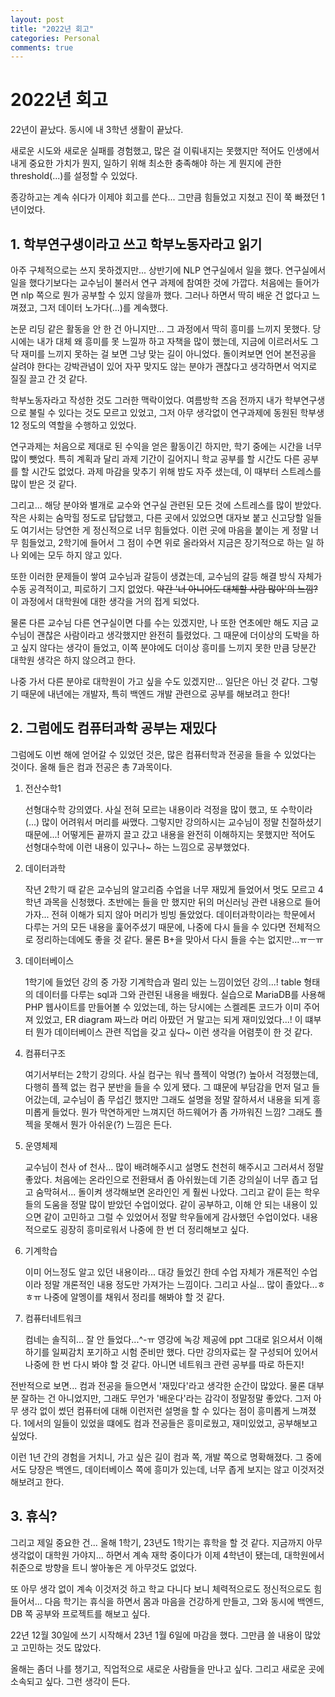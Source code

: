 ```yaml
---
layout: post
title: "2022년 회고"
categories: Personal
comments: true
---
```


# 2022년 회고
22년이 끝났다. 동시에 내 3학년 생활이 끝났다.

새로운 시도와 새로운 실패를 경험했고, 많은 걸 이뤄내지는 못했지만 적어도 인생에서 내게 중요한 가치가 뭔지, 일하기 위해 최소한 충족해야 하는 게 뭔지에 관한 threshold(...)를 설정할 수 있었다.

종강하고는 계속 쉬다가 이제야 회고를 쓴다... 그만큼 힘들었고 지쳤고 진이 쭉 빠졌던 1년이었다.

## 1. 학부연구생이라고 쓰고 학부노동자라고 읽기
아주 구체적으로는 쓰지 못하겠지만... 상반기에 NLP 연구실에서 일을 했다. 연구실에서 일을 했다기보다는 교수님이 불러서 연구 과제에 참여한 것에 가깝다. 처음에는 들어가면 nlp 쪽으로 뭔가 공부할 수 있지 않을까 했다. 그러나 하면서 딱히 배운 건 없다고 느껴졌고, 그저 데이터 노가다(...)를 계속했다.

논문 리딩 같은 활동을 안 한 건 아니지만... 그 과정에서 딱히 흥미를 느끼지 못했다. 당시에는 내가 대체 왜 흥미를 못 느낄까 하고 자책을 많이 했는데, 지금에 이르러서도 그닥 재미를 느끼지 못하는 걸 보면 그냥 맞는 길이 아니었다. 돌이켜보면 언어 본전공을 살려야 한다는 강박관념이 있어 자꾸 맞지도 않는 분야가 괜찮다고 생각하면서 억지로 질질 끌고 간 것 같다.

학부노동자라고 작성한 것도 그러한 맥락이었다. 여름방학 즈음 전까지 내가 학부연구생으로 불릴 수 있다는 것도 모르고 있었고, 그저 아무 생각없이 연구과제에 동원된 학부생12 정도의 역할을 수행하고 있었다.

연구과제는 처음으로 제대로 된 수익을 얻은 활동이긴 하지만, 학기 중에는 시간을 너무 많이 뺏었다. 특히 계획과 달리 과제 기간이 길어지니 학교 공부를 할 시간도 다른 공부를 할 시간도 없었다. 과제 마감을 맞추기 위해 밤도 자주 샜는데, 이 때부터 스트레스를 많이 받은 것 같다.

그리고... 해당 분야와 별개로 교수와 연구실 관련된 모든 것에 스트레스를 많이 받았다. 작은 사회는 숨막힐 정도로 답답했고, 다른 곳에서 있었으면 대자보 붙고 신고당할 일들도 여기서는 당연한 게 정신적으로 너무 힘들었다. 이런 곳에 마음을 붙이는 게 정말 너무 힘들었고, 2학기에 들어서 그 점이 수면 위로 올라와서 지금은 장기적으로 하는 일 하나 외에는 모두 하지 않고 있다.

또한 이러한 문제들이 쌓여 교수님과 갈등이 생겼는데, 교수님의 갈등 해결 방식 자체가 수동 공격적이고, 피로하기 그지 없었다. ~~약간 '너 아니어도 대체할 사람 많아'의 느낌?~~ 이 과정에서 대학원에 대한 생각을 거의 접게 되었다.

물론 다른 교수님 다른 연구실이면 다를 수는 있겠지만, 나 또한 연초에만 해도 지금 교수님이 괜찮은 사람이라고 생각했지만 완전히 틀렸었다. 그 때문에 더이상의 도박을 하고 싶지 않다는 생각이 들었고, 이쪽 분야에도 더이상 흥미를 느끼지 못한 만큼 당분간 대학원 생각은 하지 않으려고 한다.

나중 가서 다른 분야로 대학원이 가고 싶을 수도 있겠지만... 일단은 아닌 것 같다. 그렇기 때문에 내년에는 개발자, 특히 백엔드 개발 관련으로 공부를 해보려고 한다!

## 2. 그럼에도 컴퓨터과학 공부는 재밌다
그럼에도 이번 해에 얻어갈 수 있었던 것은, 많은 컴퓨터학과 전공을 들을 수 있었다는 것이다. 올해 들은 컴과 전공은 총 7과목이다.

1. 전산수학1
    
    선형대수학 강의였다. 사실 전혀 모르는 내용이라 걱정을 많이 했고, 또 수학이라(...) 많이 어려워서 머리를 싸맸다. 그렇지만 강의하시는 교수님이 정말 친절하셨기 때문에...! 어떻게든 끝까지 끌고 갔고 내용을 완전히 이해하지는 못했지만 적어도 선형대수학에 이런 내용이 있구나~ 하는 느낌으로 공부했었다.

2. 데이터과학

    작년 2학기 때 같은 교수님의 알고리즘 수업을 너무 재밌게 들었어서 멋도 모르고 4학년 과목을 신청했다. 초반에는 들을 만 했지만 뒤의 머신러닝 관련 내용으로 들어가자... 전혀 이해가 되지 않아 머리가 빙빙 돌았었다. 데이터과학이라는 학문에서 다루는 거의 모든 내용을 훑어주셨기 때문에, 나중에 다시 들을 수 있다면 전체적으로 정리하는데에도 좋을 것 같다. 물론 B+을 맞아서 다시 들을 수는 없지만...ㅠㅡㅠ

3. 데이터베이스

    1학기에 들었던 강의 중 가장 기계학습과 멀리 있는 느낌이었던 강의...! table 형태의 데이터를 다루는 sql과 그와 관련된 내용을 배웠다. 실습으로 MariaDB를 사용해 PHP 웹사이트를 만들어볼 수 있었는데, 하는 당시에는 스켈레톤 코드가 이미 주어져 있었고, ER diagram 짜느라 머리 아팠던 거 말고는 되게 재미있었다...! 이 떄부터 뭔가 데이터베이스 관련 직업을 갖고 싶다~ 이런 생각을 어렴풋이 한 것 같다.

4. 컴퓨터구조

    여기서부터는 2학기 강의다. 사실 컴구는 워낙 플젝이 악명(?) 높아서 걱정했는데, 다행히 플젝 없는 컴구 분반을 들을 수 있게 됐다. 그 떄문에 부담감을 먼저 덜고 들어갔는데, 교수님이 좀 무섭긴 했지만 그래도 설명을 정말 잘하셔서 내용을 되게 흥미롭게 들었다. 뭔가 막연하게만 느껴지던 하드웨어가 좀 가까워진 느낌? 그래도 플젝을 못해서 뭔가 아쉬운(?) 느낌은 든다.

5. 운영체제

    교수님이 천사 of 천사... 많이 배려해주시고 설명도 천천히 해주시고 그러셔서 정말 좋았다. 처음에는 온라인으로 전환돼서 좀 아쉬웠는데 기존 강의실이 너무 좁고 덥고 숨막혀서... 돌이켜 생각해보면 온라인인 게 훨씬 나았다. 그리고 같이 듣는 학우들의 도움을 정말 많이 받았던 수업이었다. 같이 공부하고, 이해 안 되는 내용이 있으면 같이 고민하고 그럴 수 있었어서 정말 학우들에게 감사했던 수업이었다. 내용적으로도 굉장히 흥미로워서 나중에 한 번 더 정리해보고 싶다.

6. 기계학습

    이미 어느정도 알고 있던 내용이라... 대강 들었긴 한데 수업 자체가 개론적인 수업이라 정말 개론적인 내용 정도만 가져가는 느낌이다. 그리고 사실... 많이 졸았다...ㅎㅎㅠ 나중에 알멩이를 채워서 정리를 해봐야 할 것 같다.

7. 컴퓨터네트워크

    컴네는 솔직히... 잘 안 들었다...^-ㅠ 영강에 녹강 제공에 ppt 그대로 읽으셔서 이해하기를 일찌감치 포기하고 시험 준비만 했다. 다만 강의자료는 잘 구성되어 있어서 나중에 한 번 다시 봐야 할 것 같다. 아니면 네트워크 관련 공부를 따로 하든지!

전반적으로 보면... 컴과 전공을 들으면서 '재밌다'라고 생각한 순간이 많았다. 물론 대부분 잘하는 건 아니었지만, 그래도 무언가 '배운다'라는 감각이 정말정말 좋았다. 그저 아무 생각 없이 썼던 컴퓨터에 대해 이런저런 설명을 할 수 있다는 점이 흥미롭게 느껴졌다. 1에서의 일들이 있었을 떄에도 컴과 전공들은 흥미로웠고, 재미있었고, 공부해보고 싶었다.

이런 1년 간의 경험을 거치니, 가고 싶은 길이 컴과 쪽, 개발 쪽으로 명확해졌다. 그 중에서도 당장은 백엔드, 데이터베이스 쪽에 흥미가 있는데, 너무 좁게 보지는 않고 이것저것 해보려고 한다.

## 3. 휴식?

그리고 제일 중요한 건... 올해 1학기, 23년도 1학기는 휴학을 할 것 같다. 지금까지 아무 생각없이 대학원 가야지... 하면서 계속 재학 중이다가 이제 4학년이 됐는데, 대학원에서 취준으로 방향을 트니 쌓아놓은 게 아무것도 없었다. 

또 아무 생각 없이 계속 이것저것 하고 학교 다니다 보니 체력적으로도 정신적으로도 힘들어서... 다음 학기는 휴식을 하면서 몸과 마음을 건강하게 만들고, 그와 동시에 백엔드, DB 쪽 공부와 프로젝트를 해보고 싶다.

22년 12월 30일에 쓰기 시작해서 23년 1월 6일에 마감을 했다. 그만큼 쓸 내용이 많았고 고민하는 것도 많았다.

올해는 좀더 나를 챙기고, 직업적으로 새로운 사람들을 만나고 싶다. 그리고 새로운 곳에 소속되고 싶다. 그런 생각이 든다.